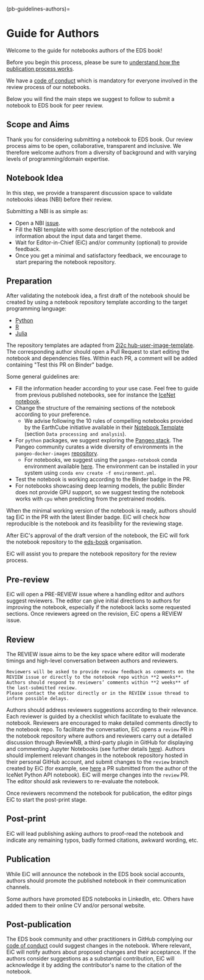 (pb-guidelines-authors)=

# Guide for Authors
Welcome to the guide for notebooks authors of the EDS book! 

Before you begin this process, please be sure to [understand how the publication process works](#contribute-notebooks).

We have a [code of conduct](https://raw.githubusercontent.com/eds-book/eds-book/main/CODE_OF_CONDUCT.md) which is mandatory for everyone involved in the review process of our notebooks.

Below you will find the main steps we suggest to follow to submit a notebook to EDS book for peer review.

## Scope and Aims
Thank you for considering submitting a notebook to EDS book.
Our review process aims to be open, collaborative, transparent and inclusive. 
We therefore welcome authors from a diversity of background and with varying levels of programming/domain expertise.

## Notebook Idea
In this step, we provide a transparent discussion space to validate notebooks ideas (NBI) before their review. 

Submitting a NBI is as simple as:

* Open a NBI [issue](https://github.com/eds-book/notebooks-ideas/issues/new/choose).
* Fill the NBI template with some description of the notebook and information about the input data and target theme.
* Wait for Editor-in-Chief (EiC) and/or community (optional) to provide feedback.
* Once you get a minimal and satisfactory feedback, we encourage to start preparing the notebook repository.

## Preparation
After validating the notebook idea, a first draft of the notebook should be created by using a notebook repository template according to the target programming language:
* [Python](https://github.com/eds-book/template_python)
* [R](https://github.com/eds-book/template_r)
* [Julia](https://github.com/eds-book/template_julia)

The repository templates are adapted from [2i2c hub-user-image-template](https://github.com/2i2c-org/hub-user-image-template). 
The corresponding author should open a Pull Request to start editing the notebook and dependencies files. 
Within each PR, a comment will be added containing "Test this PR on Binder" badge. 

Some general guidelines are:
* Fill the information header according to your use case. Feel free to guide from previous published notebooks, see for instance the [IceNet notebook](https://edsbook.org/notebooks/gallery/ac327c3a-5264-40a2-8c6e-1e8d7c4b37ef/notebook.html).
* Change the structure of the remaining sections of the notebook according to your preference.
  * We advise following the 10 rules of compelling notebooks provided by the EarthCube initiative available in their [Notebook Template](https://github.com/earthcube/NotebookTemplates/blob/main/EC_05_Template_Notebook_for_EarthCube_Long_Version.ipynb) (section `Data processing and analysis`).
* For `python` packages, we suggest exploring the [Pangeo stack](https://pangeo.io/). The Pangeo community curates a wide diversity of environments in the `pangeo-docker-images` [repository](https://github.com/pangeo-data/pangeo-docker-images/tree/master/pangeo-notebook). 
  * For notebooks, we suggest using the `pangeo-notebook` conda environment available [here](https://github.com/pangeo-data/pangeo-docker-images/blob/master/pangeo-notebook/environment.yml). The environment can be installed in your system using `conda env create -f environment.yml`.
* Test the notebook is working according to the Binder badge in the PR.
* For notebooks showcasing deep learning models, the public Binder does not provide GPU support, so we suggest testing the notebook works with `cpu` when predicting from the pretrained models. 

When the minimal working version of the notebook is ready, authors should tag EiC in the PR with the latest Binder badge.
EiC will check how reproducible is the notebook and its feasibility for the reviewing stage. 

After EiC's approval of the draft version of the notebook, the EiC will fork the notebook repository to the [eds-book](https://github.com/eds-book) organisation. 

EiC will assist you to prepare the notebook repository for the review process.

## Pre-review
EiC will open a PRE-REVIEW issue where a handling editor and authors suggest reviewers. 
The editor can give initial directions to authors for improving the notebook, especially if the notebook lacks some requested sections.
Once reviewers agreed on the revision, EiC opens a REVIEW issue. 

## Review
The REVIEW issue aims to be the key space where editor will moderate timings and high-level conversation between authors and reviewers.

```{important}
Reviewers will be asked to provide review feedback as comments on the REVIEW issue or directly to the notebook repo within **2 weeks**.
Authors should respond to reviewers’ comments within **2 weeks** of the last-submitted review.
Please contact the editor directly or in the REVIEW issue thread to inform possible delays.
```

Authors should address reviewers suggestions according to their relevance.
Each reviewer is guided by a checklist which facilitate to evaluate the notebook.
Reviewers are encouraged to make detailed comments directly to the notebook repo.
To facilitate the conversation, EiC opens a `review` PR in the notebook repository where authors and reviewers carry out a detailed discussion through ReviewNB, a third-party plugin in GitHub for displaying and commenting Jupyter Notebooks (see further details [here](../about/notebooks-technologies.md)).
Authors should implement relevant changes in the notebook repository hosted in their personal GitHub account, and submit changes to the `review` branch created by EiC (for example, see [here](https://github.com/eds-book/67a1e320-7c47-4ea9-8df8-e868326bc90b/pull/6) a PR submitted from the author of the IceNet Python API notebook).
EiC will merge changes into the `review` PR.
The editor should ask reviewers to re-evaluate the notebook.

Once reviewers recommend the notebook for publication, the editor pings EiC to start the post-print stage.

## Post-print
EiC will lead publishing asking authors to proof-read the notebook and indicate any remaining typos, badly formed citations, awkward wording, etc.

## Publication
While EiC will announce the notebook in the EDS book social accounts, authors should promote the published notebook in their communication channels.

Some authors have promoted EDS notebooks in LinkedIn, etc. 
Others have added them to their online CV and/or personal website.

## Post-publication
The EDS book community and other practitioners in GitHub complying our [code of conduct](https://raw.githubusercontent.com/eds-book/eds-book/main/CODE_OF_CONDUCT.md) could suggest changes in the notebook. 
Where relevant, EiC will notify authors about proposed changes and their acceptance. 
If the authors consider suggestions as a substantial contribution, EiC will acknowledge it by adding the contributor's name to the citation of the notebook.